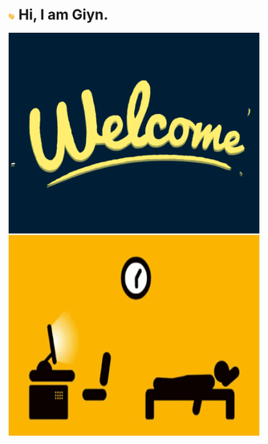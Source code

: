 # <img src="https://github.com/Giyn/Giyn/blob/master/Assets/Hi.gif" width="3%"/> Hi, I am Giyn.
<div align=center><img width = '500' height ='400' src ="https://github.com/Giyn/Giyn/blob/master/Assets/Welcome.gif"/></div>
<div align=center><img width = '500' height ='400' src ="https://github.com/Giyn/Giyn/blob/master/Assets/Work.gif"/></div>
